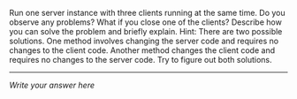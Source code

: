 Run one server instance with three clients running at the same time. Do you observe any problems?
What if you close one of the clients? Describe how you can solve the problem  and briefly explain. 
Hint: There are two possible solutions. One method involves changing the server code and requires 
no changes to the client code. Another method changes the client code and requires no changes to 
the server code.  Try to figure out both solutions.
 


---

_Write your answer here_
